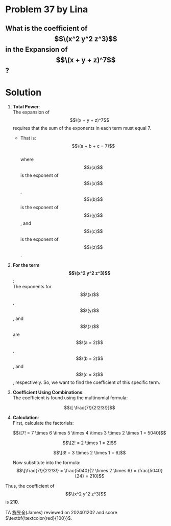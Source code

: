 # Problem 37 by Lina 
## What is the coefficient of $$\(x^2 y^2 z^3)$$ in the Expansion of $$\(x + y + z)^7$$?

# Solution

1. **Total Power**:  
   The expansion of $$\(x + y + z)^7$$ requires that the sum of the exponents in each term must equal 7.
    - That is:  
   $$\(a + b + c = 7)$$  
   where $$\(a)$$ is the exponent of $$\(x)$$, $$\(b)$$ is the exponent of $$\(y)$$, and $$\(c)$$ is the exponent of $$\(z)$$.

2. **For the term $$\(x^2 y^2 z^3)$$**:  
   The exponents for $$\(x)$$, $$\(y)$$, and $$\(z)$$ are $$\(a = 2)$$, $$\(b = 2)$$, and $$\(c = 3)$$, respectively.
   So, we want to find the coefficient of this specific term.

3. **Coefficient Using Combinations**:  
   The coefficient is found using the multinomial formula:
   
   $$\[ \frac{7!}{2!2!3!}]$$

5. **Calculation**:  
   First, calculate the factorials:  

   $$\[7! = 7 \times 6 \times 5 \times 4 \times 3 \times 2 \times 1 = 5040]$$
     
   $$\[2! = 2 \times 1 = 2]$$
     
   $$\[3! = 3 \times 2 \times 1 = 6]$$
     
   Now substitute into the formula:  
   $$\[\frac{7!}{2!2!3!} = \frac{5040}{2 \times 2 \times 6} = \frac{5040}{24} = 210]$$

Thus, the coefficient of $$\(x^2 y^2 z^3)$$ is **210**.

TA 施昱全(James) reviewed on 202401202 and score $\textbf{\textcolor{red}{100}}$. 
